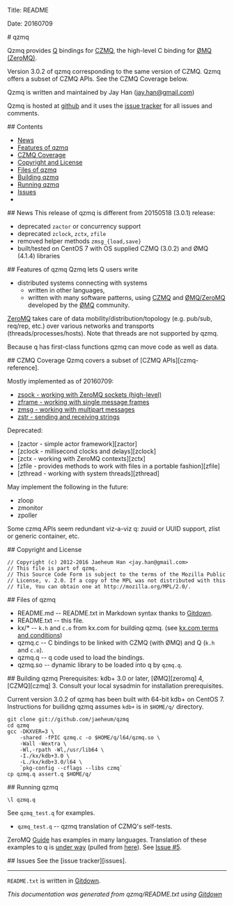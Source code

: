 
Title: README

Date: 20160709

<A name="toc1-9" title="qzmq" />
# qzmq

Qzmq provides [Q][q] bindings for [CZMQ][czmq],
the high-level C binding for [ØMQ (ZeroMQ)][zeromq].

Version 3.0.2 of qzmq corresponding to the same version of CZMQ.
Qzmq offers a subset of CZMQ APIs.
See the CZMQ Coverage below.

Qzmq is written and maintained by Jay Han (<jay.han@gmail.com>)

Qzmq is hosted at [github][qzmq] and
it uses the [issue tracker][issues] for all issues and comments.

<A name="toc2-24" title="Contents" />
## Contents

*  <a href="#toc2-29">News</a>
*  <a href="#toc2-38">Features of qzmq</a>
*  <a href="#toc2-55">CZMQ Coverage</a>
*  <a href="#toc2-83">Copyright and License</a>
*  <a href="#toc2-92">Files of qzmq</a>
*  <a href="#toc2-102">Building qzmq</a>
*  <a href="#toc2-121">Running qzmq</a>
*  <a href="#toc2-135">Issues</a>
*  <a href="#toc2-139"></a>

<A name="toc2-29" title="News" />
## News
This release of qzmq is different from 20150518 (3.0.1) release:

- deprecated `zactor` or concurrency support
- deprecated `zclock`, `zctx`, `zfile`
- removed helper methods `zmsg_{load,save}`
- built/tested on CentOS 7 with OS supplied CZMQ (3.0.2) and ØMQ (4.1.4) libraries

<A name="toc2-38" title="Features of qzmq" />
## Features of qzmq
Qzmq lets Q users write

- distributed systems connecting with systems
    - written in other languages,
    - written with many software patterns,
using [CZMQ][czmq] and [ØMQ/ZeroMQ][zeromq] developed by the [ØMQ][zeromq] community.

[ZeroMQ][zeromq] takes care of data mobility/distribution/topology
(e.g. pub/sub, req/rep, etc.) over various networks and transports
(threads/processes/hosts). Note that threads are not supported
by qzmq.

Because q has first-class functions qzmq can move code as well as data.


<A name="toc2-55" title="CZMQ Coverage" />
## CZMQ Coverage
Qzmq covers a subset of [CZMQ APIs][czmq-reference].

Mostly implemented as of 20160709:

* [zsock - working with ZeroMQ sockets (high-level)][zsock]
* [zframe - working with single message frames][zframe]
* [zmsg - working with multipart messages][zmsg]
* [zstr - sending and receiving strings][zstr]

Deprecated:

* [zactor - simple actor framework][zactor]
* [zclock - millisecond clocks and delays][zclock]
* [zctx - working with ZeroMQ contexts][zctx]
* [zfile - provides methods to work with files in a portable fashion][zfile]
* [zthread - working with system threads][zthread]

May implement the following in the future:

* zloop
* zmonitor
* zpoller

Some czmq APIs seem redundant viz-a-viz q:
zuuid or UUID support, zlist or generic container, etc.

<A name="toc2-83" title="Copyright and License" />
## Copyright and License

    // Copyright (c) 2012-2016 Jaeheum Han <jay.han@gmail.com>
    // This file is part of qzmq.
    // This Source Code Form is subject to the terms of the Mozilla Public
    // License, v. 2.0. If a copy of the MPL was not distributed with this
    // file, You can obtain one at http://mozilla.org/MPL/2.0/.

<A name="toc2-92" title="Files of qzmq" />
## Files of qzmq

* README.md -- README.txt in Markdown syntax thanks to [Gitdown][gitdown].
* README.txt -- this file.
* kx/* -- `k.h` and `c.o` from kx.com for building qzmq. (see [kx.com terms and conditions][kxtoc])
* qzmq.c -- C bindings to be linked with CZMQ (with ØMQ) and Q (`k.h` and `c.o`).
* qzmq.q -- q code used to load the bindings.
* qzmq.so -- dynamic library to be loaded into q by `qzmq.q`.

<A name="toc2-102" title="Building qzmq" />
## Building qzmq
Prerequisites: kdb+ 3.0 or later, [ØMQ][zeromq] 4, [CZMQ][czmq] 3.
Consult your local sysadmin for installation prerequisites.

Current version 3.0.2 of qzmq has been built with 64-bit kdb+ on CentOS 7.
Instructions for builidng qzmq assumes `kdb+` is in `$HOME/q/` directory.

    git clone git://github.com/jaeheum/qzmq
    cd qzmq
    gcc -DKXVER=3 \
        -shared -fPIC qzmq.c -o $HOME/q/l64/qzmq.so \
        -Wall -Wextra \
        -Wl,-rpath -Wl,/usr/lib64 \
        -I./kx/kdb+3.0 \
        -L./kx/kdb+3.0/l64 \
        `pkg-config --cflags --libs czmq`
    cp qzmq.q assert.q $HOME/q/

<A name="toc2-121" title="Running qzmq" />
## Running qzmq
    
    \l qzmq.q

See `qzmq_test.q` for examples.

* `qzmq_test.q` -- qzmq translation of CZMQ's self-tests.

ZeroMQ [Guide][zguide] has examples in many languages.
Translation of these examples to q is [under way][zguide-in-q]
(pulled from [here][zguide-in-q-original]).
See [Issue #5](https://github.com/jaeheum/qzmq/issues/5).

<A name="toc2-135" title="Issues" />
## Issues
See the [issue tracker][issues].
<A name="toc2-139" title="" />

---

`README.txt` is written in [Gitdown][gitdown].

[qzmq]: https://github.com/jaeheum/qzmq
[zeromq]: http://www.zeromq.org
[czmq]: http://czmq.zeromq.org
[q]: http://kx.com
[czmq-reference]:http://api.zeromq.org/czmq3-0:czmq
[zsock]:http://api.zeromq.org/CZMQ3-0:zsock
[zstr]:http://api.zeromq.org/CZMQ3-0:zstr
[zmsg]:http://api.zeromq.org/CZMQ3-0:zmsg
[zframe]:http://api.zeromq.org/CZMQ3-0:zframe
[kxtoc]:http://code.kx.com/wiki/TermsAndConditions
[kdbdoc]: http://code.kx.com/wiki/Cookbook/ExtendingWithC
[issues]: https://github.com/jaeheum/qzmq/issues
[zguide]: http://zguide.zeromq.org
[zguide-in-q]:https://github.com/imatix/zguide/tree/master/examples/Q
[zguide-in-q-original]:https://github.com/jaeheum/zguide/tree/master/examples/Q
[gitdown]: https://github.com/zeromq/gitdown


_This documentation was generated from qzmq/README.txt using [Gitdown](https://github.com/zeromq/gitdown)_
